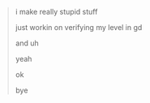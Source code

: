 > i make really stupid stuff
> 
> just workin on verifying my level in gd
> 
> and uh
> 
> yeah
> 
> ok
> 
> bye
